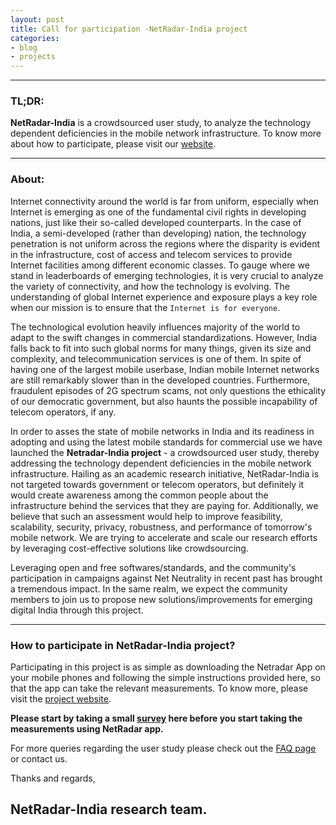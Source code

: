 ```yaml
---
layout: post
title: Call for participation -NetRadar-India project
categories:
- blog
- projects
---
```

---
### **TL;DR**:
**NetRadar-India** is a crowdsourced user study, to analyze the technology dependent deficiencies in the mobile network 
infrastructure. To know more about how to participate, please visit our [website](http://netradar-india.github.io/).

---

### **About:**
Internet connectivity around the world is far from uniform, especially when Internet is emerging as one of the fundamental 
civil rights in developing nations, just like their so-called developed counterparts. In the case of India, a semi-developed 
(rather than developing) nation,  the technology penetration is not uniform across the regions where the disparity is evident 
in the infrastructure, cost of access and telecom services to provide Internet facilities among different economic classes. 
To gauge where we stand in leaderboards of emerging technologies, it is very crucial to analyze the variety of connectivity, 
and how the technology is evolving. The understanding of global Internet experience and exposure plays a key role when our 
mission is to ensure that the `Internet is for everyone`.

The technological evolution heavily influences majority of the world to adapt to the swift changes in commercial standardizations.
However, India falls back to fit into such global norms for many things, given its size and complexity, and telecommunication 
services is one of them. In spite of having one of the largest mobile userbase, Indian mobile Internet networks are still 
remarkably slower than in the developed countries. Furthermore, fraudulent episodes of 2G spectrum scams, not only questions 
the ethicality of our democratic government, but also haunts the possible incapability of telecom operators, if any. 

In order to asses the state of mobile networks in India and its readiness in adopting and using the latest mobile standards 
for commercial use we have launched the **Netradar-India project** - a crowdsourced user study, thereby addressing the technology 
dependent deficiencies in the mobile network infrastructure. Hailing as an academic research initiative, NetRadar-India is not 
targeted towards government or telecom operators, but definitely it would create awareness among the common people about the 
infrastructure behind the services that they are paying for. Additionally, we believe that such an assessment would help to 
improve feasibility, scalability, security, privacy, robustness, and performance of tomorrow's mobile network. We are trying 
to accelerate and scale our research efforts by leveraging cost-effective solutions like crowdsourcing.

Leveraging open and free softwares/standards, and the community's participation in campaigns against Net Neutrality in recent 
past has brought a tremendous impact. In the same realm, we expect the community members to join us to propose new solutions/improvements 
for emerging digital India through this project.

---

### **How to participate in NetRadar-India project?**
Participating in this project is as simple as downloading the Netradar App on your mobile phones and following the simple 
instructions provided here, so that the app can take the relevant measurements. To know more, please visit the 
[project website](http://netradar-india.github.io/).


**Please start by taking a small [survey](http://goo.gl/forms/0EWsqx8BnF) here before you start taking the measurements using NetRadar app.**

For more queries regarding the user study please check out the [FAQ page](http://netradar-india.github.io/FAQ_index.html) or contact us. 

Thanks and regards,

NetRadar-India research team.
---

